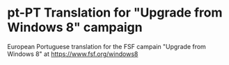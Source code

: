 pt-PT Translation for "Upgrade from Windows 8" campaign
=====================================

European Portuguese translation for the FSF campain "Upgrade from Windows 8" at https://www.fsf.org/windows8
